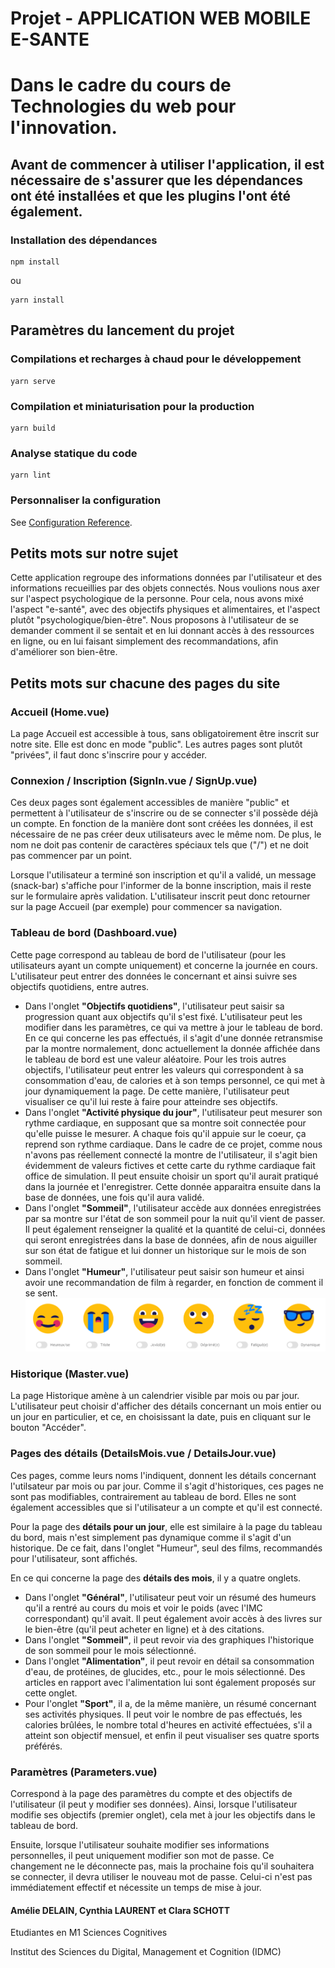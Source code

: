 # Projet - APPLICATION WEB MOBILE E-SANTE
# Dans le cadre du cours de Technologies du web pour l'innovation. 

## Avant de commencer à utiliser l'application, il est nécessaire de s'assurer que les dépendances ont été installées et que les plugins l'ont été également.
### Installation des dépendances

```
npm install
```

ou

```
yarn install
```

## Paramètres du lancement du projet
### Compilations et recharges à chaud pour le développement
```
yarn serve
```

### Compilation et miniaturisation pour la production
```
yarn build
```

### Analyse statique du code
```
yarn lint
```

### Personnaliser la configuration
See [Configuration Reference](https://cli.vuejs.org/config/).

## Petits mots sur notre sujet
Cette application regroupe des informations données par l'utilisateur et des informations recueillies par des objets connectés. Nous voulions nous axer sur l'aspect psychologique de la personne. Pour cela, nous avons mixé l'aspect "e-santé", avec des objectifs physiques et alimentaires, et l'aspect plutôt "psychologique/bien-être". Nous proposons à l'utilisateur de se demander comment il se sentait et en lui donnant accès à des ressources en ligne, ou en lui faisant simplement des recommandations, afin d'améliorer son bien-être.

## Petits mots sur chacune des pages du site
### Accueil (Home.vue)
La page Accueil est accessible à tous, sans obligatoirement être inscrit sur notre site. Elle est donc en mode "public". 
Les autres pages sont plutôt "privées", il faut donc s'inscrire pour y accéder.   

### Connexion / Inscription (SignIn.vue / SignUp.vue)
Ces deux pages sont également accessibles de manière "public" et permettent à l'utilisateur de s'inscrire ou de se connecter s'il possède déjà un compte. 
En fonction de la manière dont sont créées les données, il est nécessaire de ne pas créer deux utilisateurs avec le même nom. De plus, le nom ne doit pas contenir de caractères spéciaux tels que ("/") et ne doit pas commencer par un point.

Lorsque l'utilisateur a terminé son inscription et qu'il a validé, un message (snack-bar) s'affiche pour l'informer de la bonne inscription, mais il reste sur le formulaire après validation. L'utilisateur inscrit peut donc retourner sur la page Accueil (par exemple) pour commencer sa navigation.

### Tableau de bord (Dashboard.vue)
Cette page correspond au tableau de bord de l'utilisateur (pour les utilisateurs ayant un compte uniquement) et concerne la journée en cours. 
L'utilisateur peut entrer des données le concernant et ainsi suivre ses objectifs quotidiens, entre autres.

- Dans l'onglet <strong>"Objectifs quotidiens"</strong>, l'utilisateur peut saisir sa progression quant aux objectifs qu'il s'est fixé. L'utilisateur peut les modifier dans les paramètres, ce qui va mettre à jour le tableau de bord. En ce qui concerne les pas effectués, il s'agit d'une donnée retransmise par la montre normalement, donc actuellement la donnée affichée dans le tableau de bord est une valeur aléatoire. Pour les trois autres objectifs, l'utilisateur peut entrer les valeurs qui correspondent à sa consommation d'eau, de calories et à son temps personnel, ce qui met à jour dynamiquement la page. De cette manière, l'utilisateur peut visualiser ce qu'il lui reste à faire pour atteindre ses objectifs.
- Dans l'onglet <strong>"Activité physique du jour"</strong>, l'utilisateur peut mesurer son rythme cardiaque, en supposant que sa montre soit connectée pour qu'elle puisse le mesurer. A chaque fois qu'il appuie sur le coeur, ça reprend son rythme cardiaque. Dans le cadre de ce projet, comme nous n'avons pas réellement connecté la montre de l'utilisateur, il s'agit bien évidemment de valeurs fictives et cette carte du rythme cardiaque fait office de simulation. Il peut ensuite choisir un sport qu'il aurait pratiqué dans la journée et l'enregistrer. Cette donnée apparaitra ensuite dans la base de données, une fois qu'il aura validé.
- Dans l'onglet <strong>"Sommeil"</strong>, l'utilisateur accède aux données enregistrées par sa montre sur l'état de son sommeil pour la nuit qu'il vient de passer. Il peut également renseigner la qualité et la quantité de celui-ci, données qui seront enregistrées dans la base de données, afin de nous aiguiller sur son état de fatigue et lui donner un historique sur le mois de son sommeil.
- Dans l'onglet <strong>"Humeur"</strong>, l'utilisateur peut saisir son humeur et ainsi avoir une recommandation de film à regarder, en fonction de comment il se sent.
![Smileys humeur](src/assets/humeur.png)

### Historique (Master.vue)
La page Historique amène à un calendrier visible par mois ou par jour. L'utilisateur peut choisir d'afficher des détails concernant un mois entier ou un jour en particulier, et ce, en choisissant la date, puis en cliquant sur le bouton "Accéder".

### Pages des détails (DetailsMois.vue / DetailsJour.vue)
Ces pages, comme leurs noms l'indiquent, donnent les détails concernant l'utilsateur par mois ou par jour. Comme il s'agit d'historiques, ces pages ne sont pas modifiables, contrairement au tableau de bord. Elles ne sont également accessibles que si l'utilisateur a un compte et qu'il est connecté.  

Pour la page des <strong>détails pour un jour</strong>, elle est similaire à la page du tableau du bord, mais n'est simplement pas dynamique comme il s'agit d'un historique. De ce fait, dans l'onglet "Humeur", seul des films, recommandés pour l'utilisateur, sont affichés.

En ce qui concerne la page des <strong>détails des mois</strong>, il y a quatre onglets. 
- Dans l'onglet <strong>"Général"</strong>, l'utilisateur peut voir un résumé des humeurs qu'il a rentré au cours du mois et voir le poids (avec l'IMC correspondant) qu'il avait. Il peut également avoir accès à des livres sur le bien-être (qu'il peut acheter en ligne) et à des citations. 
- Dans l'onglet <strong>"Sommeil"</strong>, il peut revoir via des graphiques l'historique de son sommeil pour le mois sélectionné. 
- Dans l'onglet <strong>"Alimentation"</strong>, il peut revoir en détail sa consommation d'eau, de protéines, de glucides, etc., pour le mois sélectionné. Des articles en rapport avec l'alimentation lui sont également proposés sur cette onglet. 
- Pour l'onglet <strong>"Sport"</strong>, il a, de la même manière, un résumé concernant ses activités physiques. Il peut voir le nombre de pas effectués, les calories brûlées, le nombre total d'heures en activité effectuées, s'il a atteint son objectif mensuel, et enfin il peut visualiser ses quatre sports préférés.

### Paramètres (Parameters.vue)
Correspond à la page des paramètres du compte et des objectifs de l'utilisateur (il peut y modifier ses données). 
Ainsi, lorsque l'utilisateur modifie ses objectifs (premier onglet), cela met à jour les objectifs dans le tableau de bord.

Ensuite, lorsque l'utilisateur souhaite modifier ses informations personnelles, il peut uniquement modifier son mot de passe. Ce changement ne le déconnecte pas, mais la prochaine fois qu'il souhaitera se connecter, il devra utiliser le nouveau mot de passe.
Celui-ci n'est pas immédiatement effectif et nécessite un temps de mise à jour.


#### Amélie DELAIN, Cynthia LAURENT et Clara SCHOTT
Etudiantes en M1 Sciences Cognitives

Institut des Sciences du Digital, Management et Cognition (IDMC)


